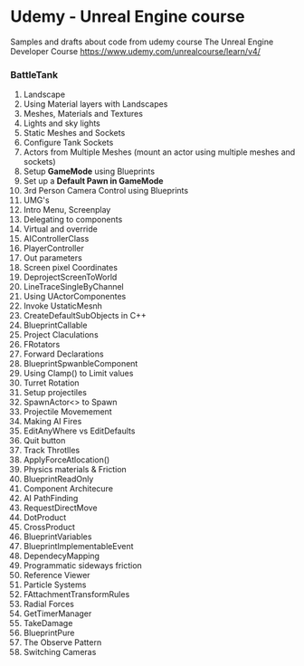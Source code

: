 # Udemy - Unreal Engine course

Samples and drafts about code from udemy course The Unreal Engine Developer Course https://www.udemy.com/unrealcourse/learn/v4/


### BattleTank

01. Landscape
2. Using Material layers with Landscapes
3. Meshes, Materials and Textures
4. Lights and sky lights
5. Static Meshes and Sockets
6. Configure Tank Sockets
7. Actors from Multiple Meshes (mount an actor using multiple meshes and sockets)
8. Setup **GameMode** using Blueprints
9. Set up a **Default Pawn in GameMode**
10. 3rd Person Camera Control using Blueprints
11. UMG's
12. Intro Menu, Screenplay
13. Delegating to components
14. Virtual and override
15. AIControllerClass
16. PlayerController
17. Out parameters
18. Screen pixel Coordinates
19. DeprojectScreenToWorld
20. LineTraceSingleByChannel
21. Using UActorComponentes
22. Invoke UstaticMesnh
23. CreateDefaultSubObjects in C++
24. BlueprintCallable
25. Project Claculations
26. FRotators
27. Forward Declarations
28. BlueprintSpwanbleComponent
29. Using Clamp() to Limit values
30. Turret Rotation
31. Setup projectiles
32. SpawnActor<> to Spawn
33. Projectile Movemement
34. Making AI Fires
35. EditAnyWhere vs EditDefaults
36. Quit button
37. Track Throtlles
38. ApplyForceAtlocation()
39. Physics materials & Friction
40. BlueprintReadOnly
41. Component Architecure
42. AI PathFinding
43. RequestDirectMove
44. DotProduct
45. CrossProduct
46. BlueprintVariables
47. BlueprintImplementableEvent
48. DependecyMapping
49. Programmatic sideways friction
50. Reference Viewer
51. Particle Systems
52. FAttachmentTransformRules
53. Radial Forces
54. GetTimerManager
55. TakeDamage
56. BlueprintPure
57. The Observe Pattern
58. Switching Cameras
